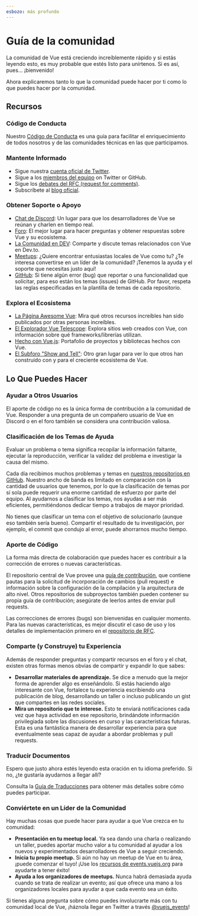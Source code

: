 ```yaml
---
esbozo: más profundo
---
```


# Guía de la comunidad

La comunidad de Vue está creciendo increíblemente rápido y si estás leyendo esto, es muy probable que estés listo para unírtenos. Si es así, pues... ¡bienvenido!

Ahora explicaremos tanto lo que la comunidad puede hacer por ti como lo que puedes hacer por la comunidad.

## Recursos

### Código de Conducta

Nuestro [Código de Conducta](/about/coc) es una guía para facilitar el enriquecimiento de todos nosotros y de las comunidades técnicas en las que participamos.

### Mantente Informado

- Sigue nuestra [cuenta oficial de Twitter](https://twitter.com/vuejs).
- Sigue a los [miembros del equipo](./team) on Twitter or GitHub.
- Sigue los [debates del RFC (request for comments)](https://github.com/vuejs/rfcs).
- Subscríbete al [blog oficial](https://blog.vuejs.org/).

### Obtener Soporte o Apoyo

- [Chat de Discord](https://chat.vuejs.org/): Un lugar para que los desarrolladores de Vue se reúnan y charlen en tiempo real.
- [Foro](https://forum.vuejs.org/): El mejor lugar para hacer preguntas y obtener respuestas sobre Vue y su ecosistema.
- [La Comunidad en DEV](https://dev.to/t/vue): Comparte y discute temas relacionados con Vue en Dev.to.
- [Meetups](https://events.vuejs.org/meetups): ¿Quiere encontrar entusiastas locales de Vue como tu? ¿Te interesa convertirse en un líder de la comunidad? ¡Tenemos la ayuda y el soporte que necesitas justo aquí!
- [GitHub](https://github.com/vuejs): Si tiene algún error (bug) que reportar o una funcionalidad que solicitar, para eso están los temas (issues) de GitHub. Por favor, respeta las reglas especificadas en la plantilla de temas de cada repositorio.

### Explora el Ecosistema

- [La Página Awesome Vue](https://github.com/vuejs/awesome-vue): Mira qué otros recursos increíbles han sido publicados por otras personas increíbles.
- [El Explorador Vue Telescope](https://vuetelescope.com/explore): Explora sitios web creados con Vue, con información sobre qué frameworks/librerías utilizan.
- [Hecho con Vue.js](https://madewithvuejs.com/): Portafolio de proyectos y bibliotecas hechos con Vue.
- [El Subforo "Show and Tell"](https://forum.vuejs.org/c/show-and-tell): Otro gran lugar para ver lo que otros han construido con y para el creciente ecosistema de Vue.

## Lo Que Puedes Hacer

### Ayudar a Otros Usuarios

El aporte de código no es la única forma de contribución a la comunidad de Vue. Responder a una pregunta de un compañero usuario de Vue en Discord o en el foro también se considera una contribución valiosa.

### Clasificación de los Temas de Ayuda

Evaluar un problema o tema significa recopilar la información faltante, ejecutar la reproducción, verificar la validez del problema e investigar la causa del mismo.

Cada día recibimos muchos problemas y temas en [nuestros repositorios en GitHub](https://github.com/vuejs). Nuestro ancho de banda es limitado en comparación con la cantidad de usuarios que tenemos, por lo que la clasificación de temas por sí sola puede requerir una enorme cantidad de esfuerzo por parte del equipo. Al ayudarnos a clasificar los temas, nos ayudas a ser más eficientes, permitiéndonos dedicar tiempo a trabajos de mayor prioridad.

No tienes que clasificar un tema con el objetivo de solucionarlo (aunque eso también sería bueno). Compartir el resultado de tu investigación, por ejemplo, el commit que condujo al error, puede ahorrarnos mucho tiempo.

### Aporte de Código

La forma más directa de colaboración que puedes hacer es contribuir a la corrección de errores o nuevas características.

El repositorio central de Vue provee una [guía de contribución](https://github.com/vuejs/core/blob/main/.github/contributing.md), que contiene pautas para la solicitud de incorporación de cambios (pull request) e información sobre la configuración de la compilación y la arquitectura de alto nivel. Otros repositorios de subproyectos también pueden contener su propia guía de contribución; asegúrate de leerlos antes de enviar pull requests.

Las correcciones de errores (bugs) son bienvenidas en cualquier momento. Para las nuevas características, es mejor discutir el caso de uso y los detalles de implementación primero en el [repositorio de RFC](https://github.com/vuejs/rfcs/discussions).

### Comparte (y Construye) tu Experiencia

Además de responder preguntas y compartir recursos en el foro y el chat, existen otras formas menos obvias de compartir y expandir lo que sabes:

- **Desarrollar materiales de aprendizaje.** Se dice a menudo que la mejor forma de aprender algo es enseñándolo. Si estás haciendo algo interesante con Vue, fortalece tu experiencia escribiendo una publicación de blog, desarrollando un taller o incluso publicando un gist que compartes en las redes sociales.
- **Mira un repositorio que te interese.** Esto te enviará notificaciones cada vez que haya actividad en ese repositorio, brindándote información privilegiada sobre las discusiones en curso y las características futuras. Esta es una fantástica manera de desarrollar experiencia para que eventualmente seas capaz de ayudar a abordar problemas y pull requests.

### Traducir Documentos

Espero que justo ahora estés leyendo esta oración en tu idioma preferido. Si no, ¿te gustaría ayudarnos a llegar allí?

Consulta la [Guía de Traducciones](/translations/) para obtener más detalles sobre cómo puedes participar.

### Conviértete en un Líder de la Comunidad

Hay muchas cosas que puede hacer para ayudar a que Vue crezca en tu comunidad:

- **Presentación en tu meetup local.** Ya sea dando una charla o realizando un taller, puedes aportar mucho valor a tu comunidad al ayudar a los nuevos y experimentados desarrolladores de Vue a seguir creciendo.
- **Inicia tu propio meetup.** Si aún no hay un meetup de Vue en tu área, ¡puede comenzar el tuyo! ¡Use los [recursos de events.vuejs.org](https://events.vuejs.org/resources/#getting-started) para ayudarte a tener éxito!
- **Ayuda a los organizadores de meetups.** Nunca habrá demasiada ayuda cuando se trata de realizar un evento; así que ofrece una mano a los organizadores locales para ayudar a que cada evento sea un éxito.

Si tienes alguna pregunta sobre cómo puedes involucrarte más con tu comunidad local de Vue, ¡háznola llegar en Twitter a través [@vuejs_events](https://www.twitter.com/vuejs_events)!
